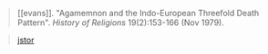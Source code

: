 > [[evans]]. "Agamemnon and the Indo-European Threefold Death Pattern". *History of Religions* 19(2):153-166 (Nov 1979).

> [jstor](https://www.jstor.org/stable/1062271)